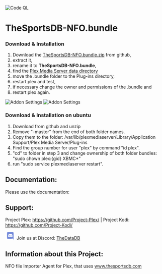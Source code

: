 ![Code QL](https://github.com/Project-Plex/TheSportsDB-NFO.bundle/actions/workflows/codeql.yml/badge.svg)

TheSportsDB-NFO.bundle
=================================

### Download & Installation

1. Download the [TheSportsDB-NFO.bundle.zip](https://github.com/Project-Plex/Project-Plex.github.io/tree/main/Downloads) from github,
2. extract it,
3. rename it to **TheSportsDB-NFO.bundle**,
4. find the [Plex Media Server data directory](https://support.plex.tv/hc/en-us/articles/202915258-Where-is-the-Plex-Media-Server-data-directory-located)
5. move the .bundle folder to the Plug-ins directory,
6. restart plex and test,
7. if necessary change the owner and permissions of the .bundle and
8. restart plex again.

<img src="https://raw.githubusercontent.com/Project-Plex/Project-Plex.github.io/main/Information/The%20Sports%20Database%20-%20Plex%20NFO%20Importer/_images/winfiles01.jpg" alt="Addon Settings">

<img src="https://raw.githubusercontent.com/Project-Plex/Project-Plex.github.io/main/Information/The%20Sports%20Database%20-%20Plex%20NFO%20Importer/_images/winfiles02.jpg" alt="Addon Settings">

### Download & Installation on ubuntu

1. Download from github and unzip
2. Remove "-master" from the end of both folder names.
3. Copy them to the folder:  /var/lib/plexmediaserver/Library/Application Support/Plex Media Server/Plug-ins
4. Find the group number for user "plex" by command "id plex".
5. "cd" to folder in step 3 and change ownership of both folder bundles: "sudo chown plex:{gid} XBMC*"
6. run "sudo service plexmediaserver restart".


## Documentation:

Please use the documentation: <a href="https://github.com/Project-Plex/Project-Plex.github.io/tree/main/Information/The%20Sports%20Database%20-%20Plex%20NFO%20Importer" target="_blank"></a>

## Support:

Project Plex: <a href="https://github.com/Project-Plex/">https://github.com/Project-Plex/</a> | Project Kodi: <a href="https://github.com/Project-Kodi/">https://github.com/Project-Kodi/</a>

<a href="https://discord.com/channels/481047912286257152/481047912286257155"><img src="https://raw.githubusercontent.com/Project-Plex/PlexSportScanner/master/Information/images/discord-logo.png" alt="Join the chat at Discord" height="24"></a> Join us at Discord: <a href="https://discord.com/channels/481047912286257152/481047912286257155">TheDataDB</a>

## Information about this Project:

 NFO file Importer Agent for Plex, that uses www.thesportsdb.com